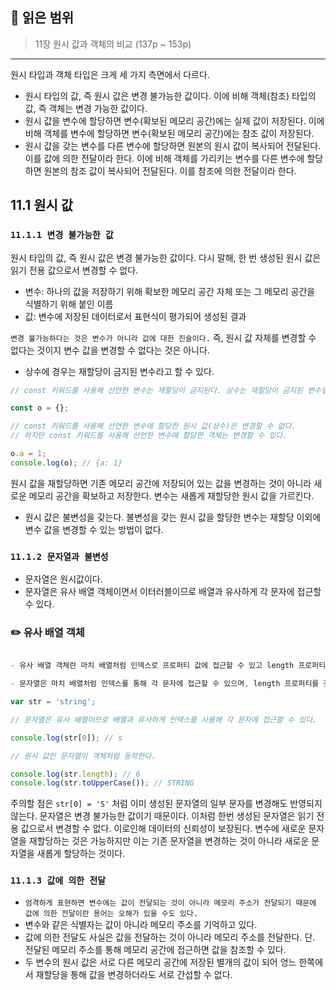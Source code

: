 ## 📔 **읽은 범위**

> 11장 원시 값과 객체의 비교 (137p ~ 153p)

---

원시 타입과 객체 타입은 크게 세 가지 측면에서 다르다.

- 원시 타입의 값, 즉 원시 값은 변경 불가능한 값이다. 이에 비해 객체(참조) 타입의 값, 즉 객체는 변경 가능한 값이다.
- 원시 값을 변수에 할당하면 변수(확보된 메모리 공간)에는 실제 값이 저장된다. 이에 비해 객체를 변수에 할당하면 변수(확보된 메모리 공간)에는 참조 값이 저장된다.
- 원시 값을 갖는 변수를 다른 변수에 할당하면 원본의 원시 값이 복사되어 전달된다. 이를 값에 의한 전달이라 한다. 이에 비해 객체를 가리키는 변수를 다른 변수에 할당하면 원본의 참조 값이 복사되어 전달된다. 이를 참조에 의한 전달이라 한다.

## 11.1 원시 값

### `11.1.1 변경 불가능한 값`

원시 타입의 값, 즉 원시 값은 변경 불가능한 값이다. 다시 말해, 한 번 생성된 원시 값은 읽기 전용 값으로서 변경할 수 없다.

- 변수: 하나의 값을 저장하기 위해 확보한 메모리 공간 자체 또는 그 메모리 공간을 식별하기 위해 붙인 이름
- 값: 변수에 저장된 데이터로서 표현식이 평가되어 생성된 결과

`변경 불가능하다는 것은 변수가 아니라 값에 대한 진술이다.` 즉, 원시 값 자체를 변경할 수 없다는 것이지 변수 값을 변경할 수 없다는 것은 아니다.

- 상수에 경우는 재할당이 금지된 변수라고 할 수 있다.

```javascript
// const 키워드를 사용해 선언한 변수는 재할당이 금지된다. 상수는 재할당이 금지된 변수일 뿐이다.

const o = {};

// const 키워드를 사용해 선언한 변수에 할당한 원시 값(상수)은 변경할 수 없다.
// 하지만 const 키워드를 사용해 선언한 변수에 할당한 객체는 변경할 수 있다.

o.a = 1;
console.log(o); // {a: 1}
```

원시 값을 재할당하면 기존 메모리 공간에 저장되어 있는 값을 변경하는 것이 아니라 새로운 메모리 공간을 확보하고 저장한다. 변수는 새롭게 재할당한 원시 값을 가르킨다.

- 원시 값은 불변성을 갖는다. 불변성을 갖는 원시 값을 할당한 변수는 재할당 이외에 변수 값을 변경할 수 있는 방법이 없다.

### `11.1.2 문자열과 불변성`

- 문자열은 원시값이다.
- 문자열은 유사 배열 객체이면서 이터러블이므로 배열과 유사하게 각 문자에 접근할 수 있다.

### ✏️ 유사 배열 객체

```javascript

- 유사 배열 객체란 마치 배열처럼 인덱스로 프로퍼티 값에 접근할 수 있고 length 프로퍼티를 갖는 객체를 말한다.

- 문자열은 마치 배열처럼 인덱스를 통해 각 문자에 접근할 수 있으며, length 프로퍼티를 갖기 때문에 유사 배열 객체이고 for문으로 순회할 수도 있다.

var str = 'string';

// 문자열은 유사 배열이므로 배열과 유사하게 인덱스를 사용해 각 문자에 접근할 수 있다.

console.log(str[0]); // s

// 원시 값인 문자열이 객체처럼 동작한다.

console.log(str.length); // 6
console.log(str.toUpperCase()); // STRING
```

주의할 점은 `str[0] = 'S'` 처럼 이미 생성된 문자열의 일부 문자를 변경해도 반영되지 않는다. 문자열은 변경 불가능한 값이기 때문이다. 이처럼 한번 생성된 문자열은 읽기 전용 값으로서 변경할 수 없다. 이로인해 데이터의 신뢰성이 보장된다. 변수에 새로운 문자열을 재할당하는 것은 가능하지만 이는 기존 문자열을 변경하는 것이 아니라 새로운 문자열을 새롭게 할당하는 것이다.

### `11.1.3 값에 의한 전달`

- `엄격하게 표현하면 변수에는 값이 전달되는 것이 아니라 메모리 주소가 전달되기 때문에 값에 의한 전달이란 용어는 오해가 있을 수도 있다.`
- 변수와 같은 식별자는 값이 아니라 메모리 주소를 기억하고 있다.
- 값에 의한 전달도 사실은 값을 전달하는 것이 아니라 메모리 주소를 전달한다. 단. 전달된 메모리 주소를 통해 메모리 공간에 접근하면 값을 참조할 수 있다.
- 두 변수의 원시 값은 서로 다른 메모리 공간에 저장된 별개의 값이 되어 엉느 한쪽에서 재할당을 통해 값을 변경하더라도 서로 간섭할 수 없다.
